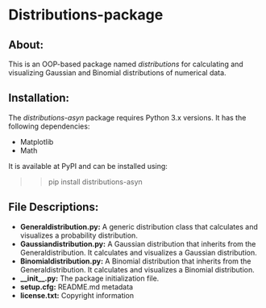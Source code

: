 # Distributions-package
## About:
This is an OOP-based package named <i>distributions</i> for calculating and visualizing Gaussian and Binomial distributions of numerical data.

## Installation:
The <i>distributions-asyn</i> package requires Python 3.x versions. It has the following dependencies:

* Matplotlib
* Math

It is available at PyPI and can be installed using:
>> pip install distributions-asyn


## File Descriptions:
* <b>Generaldistribution.py:</b> A generic distribution class that calculates and visualizes a probability distribution.
* <b>Gaussiandistribution.py:</b> A Gaussian distribution that inherits from the Generaldistribution. It calculates and visualizes a Gaussian distribution.
* <b>Binomialdistribution.py:</b> A Binomial distribution that inherits from the Generaldistribution. It calculates and visualizes a Binomial distribution.
* <b>\_\_init\_\_.py:</b> The package initialization file.
* <b>setup.cfg:</b> README.md metadata
* <b>license.txt:</b> Copyright information

